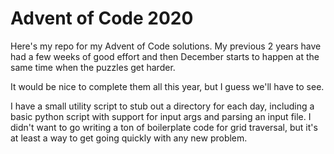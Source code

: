 # Advent of Code 2020

Here's my repo for my Advent of Code solutions. My previous 2 years have had a few weeks of good effort and then December starts to happen at the same time when the puzzles get harder.

It would be nice to complete them all this year, but I guess we'll have to see.

I have a small utility script to stub out a directory for each day, including a basic python script with support for input args and parsing an input file. I didn't want to go writing a ton of boilerplate code for grid traversal, but it's at least a way to get going quickly with any new problem.
